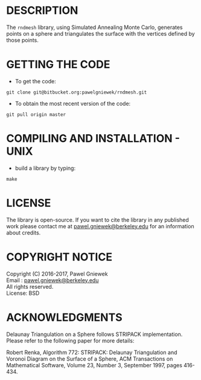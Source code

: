 DESCRIPTION
==================================================
The ```rndmesh``` library, using Simulated Annealing Monte Carlo, generates points on a sphere and
triangulates the surface with the vertices defined by those points.


GETTING THE CODE
==================================================
* To get the code:
```
git clone git@bitbucket.org:pawelgniewek/rndmesh.git
```

* To obtain the most recent version of the code:
```
git pull origin master
```

COMPILING AND INSTALLATION - UNIX
==================================================

* build a library by typing:
```
make
```

LICENSE
=====
The library is open-source. If you want to cite the library in any published work please contact me at
pawel.gniewek@berkeley.edu for an information about credits. 


COPYRIGHT NOTICE
================
Copyright (C) 2016-2017,  Pawel Gniewek  
Email  : pawel.gniewek@berkeley.edu  
All rights reserved.  
License: BSD  


ACKNOWLEDGMENTS
===============
Delaunay Triangulation on a Sphere follows STRIPACK implementation. 
Please refer to the following paper for more details:
    
Robert Renka,
Algorithm 772: STRIPACK: Delaunay Triangulation and Voronoi Diagram on the Surface of a Sphere,
ACM Transactions on Mathematical Software,
Volume 23, Number 3, September 1997, pages 416-434.
